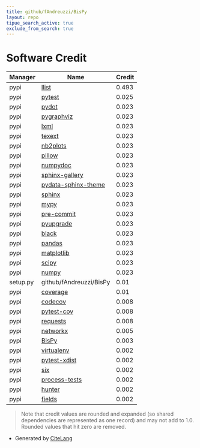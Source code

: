 ```yaml
---
title: github/fAndreuzzi/BisPy
layout: repo
tipue_search_active: true
exclude_from_search: true
---
```

# Software Credit

|Manager|Name|Credit|
|-------|----|------|
|pypi|[llist](https://github.com/ajakubek/python-llist)|0.493|
|pypi|[pytest](https://docs.pytest.org/en/latest/)|0.025|
|pypi|[pydot](https://pypi.org/project/pydot)|0.023|
|pypi|[pygraphviz](https://pypi.org/project/pygraphviz)|0.023|
|pypi|[lxml](https://pypi.org/project/lxml)|0.023|
|pypi|[texext](https://pypi.org/project/texext)|0.023|
|pypi|[nb2plots](https://pypi.org/project/nb2plots)|0.023|
|pypi|[pillow](https://pypi.org/project/pillow)|0.023|
|pypi|[numpydoc](https://pypi.org/project/numpydoc)|0.023|
|pypi|[sphinx-gallery](https://pypi.org/project/sphinx-gallery)|0.023|
|pypi|[pydata-sphinx-theme](https://pypi.org/project/pydata-sphinx-theme)|0.023|
|pypi|[sphinx](https://pypi.org/project/sphinx)|0.023|
|pypi|[mypy](https://pypi.org/project/mypy)|0.023|
|pypi|[pre-commit](https://pypi.org/project/pre-commit)|0.023|
|pypi|[pyupgrade](https://pypi.org/project/pyupgrade)|0.023|
|pypi|[black](https://pypi.org/project/black)|0.023|
|pypi|[pandas](https://pypi.org/project/pandas)|0.023|
|pypi|[matplotlib](https://pypi.org/project/matplotlib)|0.023|
|pypi|[scipy](https://pypi.org/project/scipy)|0.023|
|pypi|[numpy](https://pypi.org/project/numpy)|0.023|
|setup.py|github/fAndreuzzi/BisPy|0.01|
|pypi|[coverage](https://pypi.org/project/coverage)|0.01|
|pypi|[codecov](https://github.com/codecov/codecov-python)|0.008|
|pypi|[pytest-cov](https://github.com/pytest-dev/pytest-cov)|0.008|
|pypi|[requests](https://pypi.org/project/requests)|0.008|
|pypi|[networkx](https://networkx.org/)|0.005|
|pypi|[BisPy](https://github.com/fAndreuzzi/BisPy)|0.003|
|pypi|[virtualenv](https://pypi.org/project/virtualenv)|0.002|
|pypi|[pytest-xdist](https://pypi.org/project/pytest-xdist)|0.002|
|pypi|[six](https://pypi.org/project/six)|0.002|
|pypi|[process-tests](https://pypi.org/project/process-tests)|0.002|
|pypi|[hunter](https://pypi.org/project/hunter)|0.002|
|pypi|[fields](https://pypi.org/project/fields)|0.002|


> Note that credit values are rounded and expanded (so shared dependencies are represented as one record) and may not add to 1.0. Rounded values that hit zero are removed.


- Generated by [CiteLang](https://github.com/vsoch/citelang)
